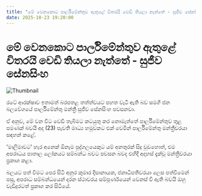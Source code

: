 ```yaml
---
title: "මේ වෙනකොට පාර්ලිමේන්තුව ඇතුළේ විතරයි වෙඩි තියලා නැත්තේ - සුජීව සේනසිංහ"
date: 2025-10-23 19:20:00
---
```


# මේ වෙනකොට පාර්ලිමේන්තුව ඇතුළේ විතරයි වෙඩි තියලා නැත්තේ - සුජීව සේනසිංහ

![Thumbnail](https://helakuru.sgp1.cdn.digitaloceanspaces.com/esana/images/lib/sujeewa-sjb.jpg)

රටේ ආරක්ෂාව ඉතාමත් බරපතළ තත්ත්වයට පහත වැටී ඇති බව සමගි ජන බලවේගයේ පාර්ලිමේන්තු මන්ත්‍රී සුජීව සේනසිංහ පවසනවා.

ඒ අනුව, මේ වන විට වෙඩි තැබීමට කටයුතු කර නොමැත්තේ පාර්ලිමේන්තුව තුළ පමණක් බවයි අද (23) පැවති මාධ්‍ය හමුවකට එක් වෙමින් පාර්ලිමේන්තු මන්ත්‍රීවරයා සඳහන් කළේ.

'මාලිමාවට' හැර අනෙක් ඕනෑම පුද්ගලයෙකුට යම් අනතුරක් සිදු වුවහොත්, එම අපරාධය පාතාල ලෝකයට සම්බන්ධ බවට පවසන බවද එහිදී අදහස් දැක්වූ මන්ත්‍රීවරයා ප්‍රකාශ කළා.

බලයට පත් වීමට පෙර සිටි අනුර කුමාර දිසානායක, ජනාධිපතිවරයා ලෙස පත්වීමෙන් පසු, අපරාධ සම්බන්ධයෙන් දරන ස්ථාවරය සම්පූර්ණයෙන් වෙනස් වී ඇති බවයි ඔහු වැඩිදුරටත් ප්‍රකාශ කර සිටියේ.

